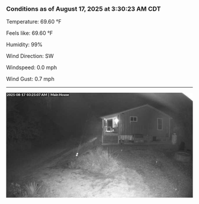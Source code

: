 ### Conditions as of August 17, 2025 at 3:30:23 AM CDT 

Temperature: 69.60 &deg;F

Feels like: 69.60 &deg;F

Humidity: 99%

Wind Direction: SW

Windspeed: 0.0 mph

Wind Gust: 0.7 mph

---

<img src="./images/latest.jpeg"/>

